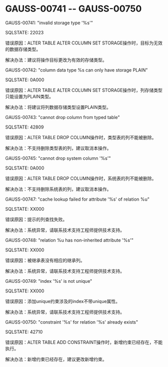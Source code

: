 # GAUSS-00741 -- GAUSS-00750

GAUSS-00741: "invalid storage type '%s'"

SQLSTATE: 22023

错误原因：ALTER TABLE ALTER COLUMN SET STORAGE操作时，目标为无效的数据存储类型。

解决办法：建议将操作目标更改为有效的存储类型。

GAUSS-00742: "column data type %s can only have storage PLAIN"

SQLSTATE: 0A000

错误原因：ALTER TABLE ALTER COLUMN SET STORAGE操作时，列存储类型只能设置为PLAIN类型。

解决办法：将建议将列数据存储类型设置PLAIN类型。

GAUSS-00743: "cannot drop column from typed table"

SQLSTATE: 42809

错误原因：ALTER TABLE DROP COLUMN操作时，类型表的列不能被删除。

解决办法：不支持删除类型表的列，建议取消本操作。

GAUSS-00745: "cannot drop system column '%s'"

SQLSTATE: 0A000

错误原因：ALTER TABLE DROP COLUMN操作时，系统表的列不能被删除。

解决办法：不支持删除系统表的列，建议取消本操作。

GAUSS-00747: "cache lookup failed for attribute '%s' of relation %u"

SQLSTATE: XX000

错误原因：提示的列查找失败。

解决办法：系统异常，请联系技术支持工程师提供技术支持。

GAUSS-00748: "relation %u has non-inherited attribute '%s'"

SQLSTATE: XX000

错误原因：被继承表没有相应的继承列。

解决办法：系统异常，请联系技术支持工程师提供技术支持。

GAUSS-00749: "index '%s' is not unique"

SQLSTATE: XX000

错误原因：添加unique约束涉及的index不带unique属性。

解决办法：系统异常，请联系技术支持工程师提供技术支持。

GAUSS-00750: "constraint '%s' for relation '%s' already exists"

SQLSTATE: 42710

错误原因：ALTER TABLE ADD CONSTRAINT操作时，新增约束已经存在，不能执行。

解决办法：新增约束已经存在，建议更改新增约束。
